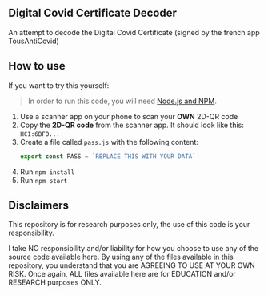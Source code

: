 
## Digital Covid Certificate Decoder

An attempt to decode the Digital Covid Certificate (signed by the french app TousAntiCovid)

## How to use

If you want to try this yourself:
> In order to run this code, you will need [Node.js and NPM](https://nodejs.org/en/download/).

1. Use a scanner app on your phone to scan your **OWN** 2D-QR code
2. Copy the **2D-QR code** from the scanner app. It should look like this: `HC1:6BFO...`
3. Create a file called `pass.js` with the following content:
   ```javascript
   export const PASS = `REPLACE THIS WITH YOUR DATA`
   ```
4. Run `npm install`
5. Run `npm start`

## Disclaimers

This repository is for research purposes only, the use of this code is your responsibility.

I take NO responsibility and/or liability for how you choose to use any of the source code available here. By using any of the files available in this repository, you understand that you are AGREEING TO USE AT YOUR OWN RISK. Once again, ALL files available here are for EDUCATION and/or RESEARCH purposes ONLY.